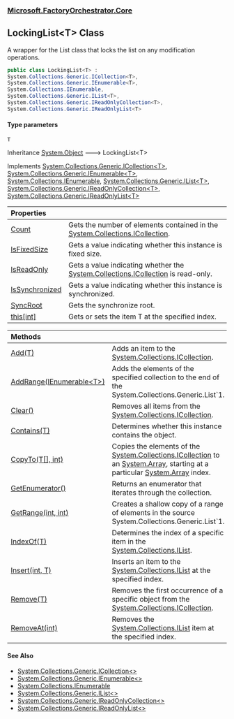 ### [Microsoft.FactoryOrchestrator.Core](Microsoft_FactoryOrchestrator_Core.md 'Microsoft.FactoryOrchestrator.Core')
## LockingList&lt;T&gt; Class
A wrapper for the List class that locks the list on any modification operations.  
```csharp
public class LockingList<T> :
System.Collections.Generic.ICollection<T>,
System.Collections.Generic.IEnumerable<T>,
System.Collections.IEnumerable,
System.Collections.Generic.IList<T>,
System.Collections.Generic.IReadOnlyCollection<T>,
System.Collections.Generic.IReadOnlyList<T>
```
#### Type parameters
<a name='Microsoft_FactoryOrchestrator_Core_LockingList_T__T'></a>
`T`  
  

Inheritance [System.Object](https://docs.microsoft.com/en-us/dotnet/api/System.Object 'System.Object') &#129106; LockingList&lt;T&gt;  

Implements [System.Collections.Generic.ICollection&lt;](https://docs.microsoft.com/en-us/dotnet/api/System.Collections.Generic.ICollection-1 'System.Collections.Generic.ICollection')[T](Microsoft_FactoryOrchestrator_Core_LockingList_T_.md#Microsoft_FactoryOrchestrator_Core_LockingList_T__T 'Microsoft.FactoryOrchestrator.Core.LockingList&lt;T&gt;.T')[&gt;](https://docs.microsoft.com/en-us/dotnet/api/System.Collections.Generic.ICollection-1 'System.Collections.Generic.ICollection'), [System.Collections.Generic.IEnumerable&lt;](https://docs.microsoft.com/en-us/dotnet/api/System.Collections.Generic.IEnumerable-1 'System.Collections.Generic.IEnumerable')[T](Microsoft_FactoryOrchestrator_Core_LockingList_T_.md#Microsoft_FactoryOrchestrator_Core_LockingList_T__T 'Microsoft.FactoryOrchestrator.Core.LockingList&lt;T&gt;.T')[&gt;](https://docs.microsoft.com/en-us/dotnet/api/System.Collections.Generic.IEnumerable-1 'System.Collections.Generic.IEnumerable'), [System.Collections.IEnumerable](https://docs.microsoft.com/en-us/dotnet/api/System.Collections.IEnumerable 'System.Collections.IEnumerable'), [System.Collections.Generic.IList&lt;](https://docs.microsoft.com/en-us/dotnet/api/System.Collections.Generic.IList-1 'System.Collections.Generic.IList')[T](Microsoft_FactoryOrchestrator_Core_LockingList_T_.md#Microsoft_FactoryOrchestrator_Core_LockingList_T__T 'Microsoft.FactoryOrchestrator.Core.LockingList&lt;T&gt;.T')[&gt;](https://docs.microsoft.com/en-us/dotnet/api/System.Collections.Generic.IList-1 'System.Collections.Generic.IList'), [System.Collections.Generic.IReadOnlyCollection&lt;](https://docs.microsoft.com/en-us/dotnet/api/System.Collections.Generic.IReadOnlyCollection-1 'System.Collections.Generic.IReadOnlyCollection')[T](Microsoft_FactoryOrchestrator_Core_LockingList_T_.md#Microsoft_FactoryOrchestrator_Core_LockingList_T__T 'Microsoft.FactoryOrchestrator.Core.LockingList&lt;T&gt;.T')[&gt;](https://docs.microsoft.com/en-us/dotnet/api/System.Collections.Generic.IReadOnlyCollection-1 'System.Collections.Generic.IReadOnlyCollection'), [System.Collections.Generic.IReadOnlyList&lt;](https://docs.microsoft.com/en-us/dotnet/api/System.Collections.Generic.IReadOnlyList-1 'System.Collections.Generic.IReadOnlyList')[T](Microsoft_FactoryOrchestrator_Core_LockingList_T_.md#Microsoft_FactoryOrchestrator_Core_LockingList_T__T 'Microsoft.FactoryOrchestrator.Core.LockingList&lt;T&gt;.T')[&gt;](https://docs.microsoft.com/en-us/dotnet/api/System.Collections.Generic.IReadOnlyList-1 'System.Collections.Generic.IReadOnlyList')  

| Properties | |
| :--- | :--- |
| [Count](Microsoft_FactoryOrchestrator_Core_LockingList_T__Count.md 'Microsoft.FactoryOrchestrator.Core.LockingList&lt;T&gt;.Count') | Gets the number of elements contained in the [System.Collections.ICollection](https://docs.microsoft.com/en-us/dotnet/api/System.Collections.ICollection 'System.Collections.ICollection').<br/> |
| [IsFixedSize](Microsoft_FactoryOrchestrator_Core_LockingList_T__IsFixedSize.md 'Microsoft.FactoryOrchestrator.Core.LockingList&lt;T&gt;.IsFixedSize') | Gets a value indicating whether this instance is fixed size.<br/> |
| [IsReadOnly](Microsoft_FactoryOrchestrator_Core_LockingList_T__IsReadOnly.md 'Microsoft.FactoryOrchestrator.Core.LockingList&lt;T&gt;.IsReadOnly') | Gets a value indicating whether the [System.Collections.ICollection](https://docs.microsoft.com/en-us/dotnet/api/System.Collections.ICollection 'System.Collections.ICollection') is read-only.<br/> |
| [IsSynchronized](Microsoft_FactoryOrchestrator_Core_LockingList_T__IsSynchronized.md 'Microsoft.FactoryOrchestrator.Core.LockingList&lt;T&gt;.IsSynchronized') | Gets a value indicating whether this instance is synchronized.<br/> |
| [SyncRoot](Microsoft_FactoryOrchestrator_Core_LockingList_T__SyncRoot.md 'Microsoft.FactoryOrchestrator.Core.LockingList&lt;T&gt;.SyncRoot') | Gets the synchronize root.<br/> |
| [this[int]](Microsoft_FactoryOrchestrator_Core_LockingList_T__this_int_.md 'Microsoft.FactoryOrchestrator.Core.LockingList&lt;T&gt;.this[int]') | Gets or sets the item T at the specified index.<br/> |

| Methods | |
| :--- | :--- |
| [Add(T)](Microsoft_FactoryOrchestrator_Core_LockingList_T__Add(T).md 'Microsoft.FactoryOrchestrator.Core.LockingList&lt;T&gt;.Add(T)') | Adds an item to the [System.Collections.ICollection](https://docs.microsoft.com/en-us/dotnet/api/System.Collections.ICollection 'System.Collections.ICollection').<br/> |
| [AddRange(IEnumerable&lt;T&gt;)](Microsoft_FactoryOrchestrator_Core_LockingList_T__AddRange(System_Collections_Generic_IEnumerable_T_).md 'Microsoft.FactoryOrchestrator.Core.LockingList&lt;T&gt;.AddRange(System.Collections.Generic.IEnumerable&lt;T&gt;)') | Adds the elements of the specified collection to the end of the System.Collections.Generic.List`1.<br/> |
| [Clear()](Microsoft_FactoryOrchestrator_Core_LockingList_T__Clear().md 'Microsoft.FactoryOrchestrator.Core.LockingList&lt;T&gt;.Clear()') | Removes all items from the [System.Collections.ICollection](https://docs.microsoft.com/en-us/dotnet/api/System.Collections.ICollection 'System.Collections.ICollection').<br/> |
| [Contains(T)](Microsoft_FactoryOrchestrator_Core_LockingList_T__Contains(T).md 'Microsoft.FactoryOrchestrator.Core.LockingList&lt;T&gt;.Contains(T)') | Determines whether this instance contains the object.<br/> |
| [CopyTo(T[], int)](Microsoft_FactoryOrchestrator_Core_LockingList_T__CopyTo(T___int).md 'Microsoft.FactoryOrchestrator.Core.LockingList&lt;T&gt;.CopyTo(T[], int)') | Copies the elements of the [System.Collections.ICollection](https://docs.microsoft.com/en-us/dotnet/api/System.Collections.ICollection 'System.Collections.ICollection') to an [System.Array](https://docs.microsoft.com/en-us/dotnet/api/System.Array 'System.Array'), starting at a particular [System.Array](https://docs.microsoft.com/en-us/dotnet/api/System.Array 'System.Array') index.<br/> |
| [GetEnumerator()](Microsoft_FactoryOrchestrator_Core_LockingList_T__GetEnumerator().md 'Microsoft.FactoryOrchestrator.Core.LockingList&lt;T&gt;.GetEnumerator()') | Returns an enumerator that iterates through the collection.<br/> |
| [GetRange(int, int)](Microsoft_FactoryOrchestrator_Core_LockingList_T__GetRange(int_int).md 'Microsoft.FactoryOrchestrator.Core.LockingList&lt;T&gt;.GetRange(int, int)') | Creates a shallow copy of a range of elements in the source System.Collections.Generic.List`1.<br/> |
| [IndexOf(T)](Microsoft_FactoryOrchestrator_Core_LockingList_T__IndexOf(T).md 'Microsoft.FactoryOrchestrator.Core.LockingList&lt;T&gt;.IndexOf(T)') | Determines the index of a specific item in the [System.Collections.IList](https://docs.microsoft.com/en-us/dotnet/api/System.Collections.IList 'System.Collections.IList').<br/> |
| [Insert(int, T)](Microsoft_FactoryOrchestrator_Core_LockingList_T__Insert(int_T).md 'Microsoft.FactoryOrchestrator.Core.LockingList&lt;T&gt;.Insert(int, T)') | Inserts an item to the [System.Collections.IList](https://docs.microsoft.com/en-us/dotnet/api/System.Collections.IList 'System.Collections.IList') at the specified index.<br/> |
| [Remove(T)](Microsoft_FactoryOrchestrator_Core_LockingList_T__Remove(T).md 'Microsoft.FactoryOrchestrator.Core.LockingList&lt;T&gt;.Remove(T)') | Removes the first occurrence of a specific object from the [System.Collections.ICollection](https://docs.microsoft.com/en-us/dotnet/api/System.Collections.ICollection 'System.Collections.ICollection').<br/> |
| [RemoveAt(int)](Microsoft_FactoryOrchestrator_Core_LockingList_T__RemoveAt(int).md 'Microsoft.FactoryOrchestrator.Core.LockingList&lt;T&gt;.RemoveAt(int)') | Removes the [System.Collections.IList](https://docs.microsoft.com/en-us/dotnet/api/System.Collections.IList 'System.Collections.IList') item at the specified index.<br/> |
#### See Also
- [System.Collections.Generic.ICollection&lt;&gt;](https://docs.microsoft.com/en-us/dotnet/api/System.Collections.Generic.ICollection-1 'System.Collections.Generic.ICollection')
- [System.Collections.Generic.IEnumerable&lt;&gt;](https://docs.microsoft.com/en-us/dotnet/api/System.Collections.Generic.IEnumerable-1 'System.Collections.Generic.IEnumerable')
- [System.Collections.IEnumerable](https://docs.microsoft.com/en-us/dotnet/api/System.Collections.IEnumerable 'System.Collections.IEnumerable')
- [System.Collections.Generic.IList&lt;&gt;](https://docs.microsoft.com/en-us/dotnet/api/System.Collections.Generic.IList-1 'System.Collections.Generic.IList')
- [System.Collections.Generic.IReadOnlyCollection&lt;&gt;](https://docs.microsoft.com/en-us/dotnet/api/System.Collections.Generic.IReadOnlyCollection-1 'System.Collections.Generic.IReadOnlyCollection')
- [System.Collections.Generic.IReadOnlyList&lt;&gt;](https://docs.microsoft.com/en-us/dotnet/api/System.Collections.Generic.IReadOnlyList-1 'System.Collections.Generic.IReadOnlyList')
